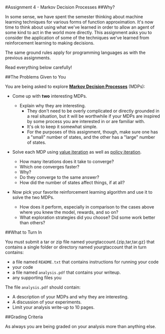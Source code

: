 #Assignment 4 - Markov Decision Processes
##Why?

In some sense, we have spent the semester thinking about machine learning techniques for various forms of function approximation. It's now time to think about using what we've learned in order to allow an agent of some kind to act in the world more directly. This assignment asks you to consider the application of some of the techniques we've learned from reinforcement learning to making decisions.

The same ground rules apply for programming languages as with the previous assignments.

Read everything below carefully!

##The Problems Given to You

You are being asked to explore **[Markov Decision Processes]** (MDPs):

- Come up with **two** interesting MDPs. 
    - Explain why they are interesting. 
        - They don't need to be overly complicated or directly grounded in a real situation, but it will be worthwhile if your MDPs are inspired by some process you are interested in or are familiar with. 
        - It's ok to keep it somewhat simple. 
        - For the purposes of this assignment, though, make sure one has a "small" number of states, and the other has a "large" number of states.

- Solve each MDP using [value iteration] as well as [policy iteration]. 
    - How many iterations does it take to converge? 
    - Which one converges faster? 
    - Why? 
    - Do they converge to the same answer? 
    - How did the number of states affect things, if at all?
- Now pick your favorite reinforcement learning algorithm and use it to solve the two MDPs. 
    - How does it perform, especially in comparison to the cases above where you knew the model, rewards, and so on? 
    - What exploration strategies did you choose? Did some work better than others?
    
##What to Turn In

You must submit a tar or zip file named yourgtaccount.{zip,tar,tar.gz} that contains a single folder or directory named yourgtaccount that in turn contains:

- a file named `README.txt` that contains instructions for running your code
- your code
- a file named `analysis.pdf` that contains your writeup.
- any supporting files you 

The file `analysis.pdf` should contain:

- A description of your MDPs and why they are interesting.
- A discussion of your experiments.
- Limit your analysis write-up to 10 pages.

##Grading Criteria

As always you are being graded on your analysis more than anything else.


[Markov Decision Processes]: https://en.wikipedia.org/wiki/Markov_decision_process#Policy_iteration
[value iteration]:  https://www.cs.cmu.edu/afs/cs/project/jair/pub/volume4/kaelbling96a-html/node19.html
[policy iteration]: https://www.cs.cmu.edu/afs/cs/project/jair/pub/volume4/kaelbling96a-html/node20.html